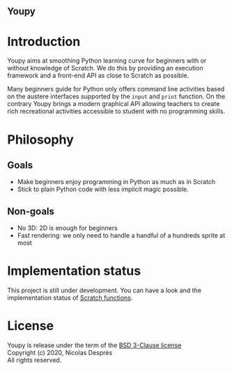 Youpy
------

# Introduction
Youpy aims at smoothing Python learning curve for beginners with or without
knowledge of Scratch. We do this by providing an execution framework
and a front-end API as close to Scratch as possible.

Many beginners guide for Python only offers command line activities
based on the austere interfaces supported by the `input` and `print`
function. On the contrary Youpy brings a modern graphical API allowing
teachers to create rich recreational activities accessible to student
with no programming skills.

# Philosophy
## Goals

- Make beginners enjoy programming in Python as much as in Scratch
- Stick to plain Python code with less implicit magic possible.

## Non-goals

- No 3D: 2D is enough for beginners
- Fast rendering: we only need to handle a handful of a hundreds
  sprite at most

# Implementation status

This project is still under development. You can have a look and the
implementation status of [Scratch functions](SCRATCH.md).

# License

Youpy is release under the term of the [BSD 3-Clause license](LICENSE.txt)  
Copyright (c) 2020, Nicolas Desprès  
All rights reserved.
